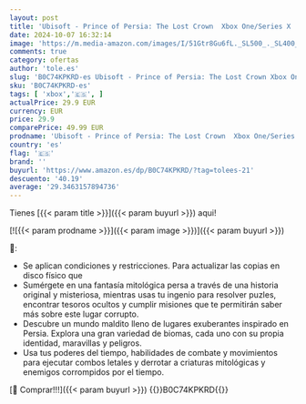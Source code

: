 ```yaml
---
layout: post
title: 'Ubisoft - Prince of Persia: The Lost Crown  Xbox One/Series X '
date: 2024-10-07 16:32:14
image: 'https://m.media-amazon.com/images/I/51Gtr8Gu6fL._SL500_._SL400_.jpg'
comments: true
category: ofertas
author: 'tole.es'
slug: 'B0C74KPKRD-es Ubisoft - Prince of Persia: The Lost Crown Xbox One/Series X'
sku: 'B0C74KPKRD-es'
tags: [ 'xbox','🇪🇸', ]
actualPrice: 29.9 EUR
currency: EUR
price: 29.9
comparePrice: 49.99 EUR
prodname: 'Ubisoft - Prince of Persia: The Lost Crown  Xbox One/Series X '
country: 'es'
flag: '🇪🇸'
brand: ''
buyurl: 'https://www.amazon.es/dp/B0C74KPKRD/?tag=tolees-21'
descuento: '40.19'
average: '29.3463157894736'
---
```


Tienes [{{< param title >}}]({{< param buyurl >}}) aqui!

[![{{< param prodname >}}]({{< param image >}})]({{< param buyurl >}})

🔎:

- Se aplican condiciones y restricciones. Para actualizar las copias en disco físico que
- Sumérgete en una fantasía mitológica persa a través de una historia original y misteriosa, mientras usas tu ingenio para resolver puzles, encontrar tesoros ocultos y cumplir misiones que te permitirán saber más sobre este lugar corrupto.
- Descubre un mundo maldito lleno de lugares exuberantes inspirado en Persia. Explora una gran variedad de biomas, cada uno con su propia identidad, maravillas y peligros.
- Usa tus poderes del tiempo, habilidades de combate y movimientos para ejecutar combos letales y derrotar a criaturas mitológicas y enemigos corrompidos por el tiempo.

[🛒 Comprar!!!]({{< param buyurl >}})
{{<world>}}B0C74KPKRD{{</world>}}
